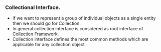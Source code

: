 ### Collectional Interface.
* If we want to represent a group of individual objects as a single entity then we should go for Collection.
* In general collection interface is considered as root interface of Collection Framework.
* Collection interface defines the most common methods which are applicable for any collection object

